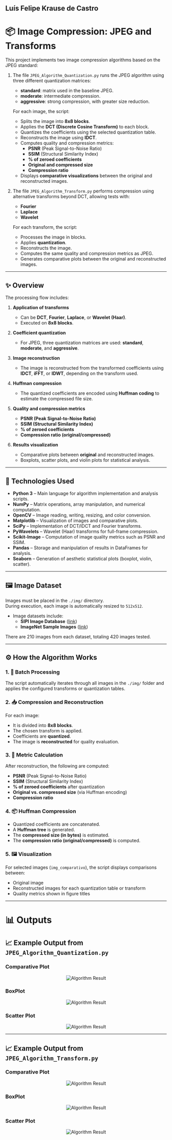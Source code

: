 ## Luís Felipe Krause de Castro

# 📦 Image Compression: JPEG and Transforms

This project implements two image compression algorithms based on the JPEG standard:

1. The file `JPEG_Algorithm_Quantization.py` runs the JPEG algorithm using three different quantization matrices:

   - **standard**: matrix used in the baseline JPEG.
   - **moderate**: intermediate compression.
   - **aggressive**: strong compression, with greater size reduction.

   For each image, the script:

   - Splits the image into **8x8 blocks**.  
   - Applies the **DCT (Discrete Cosine Transform)** to each block.  
   - Quantizes the coefficients using the selected quantization table.  
   - Reconstructs the image using **IDCT**.  
   - Computes quality and compression metrics:
     - **PSNR** (Peak Signal-to-Noise Ratio)  
     - **SSIM** (Structural Similarity Index)  
     - **% of zeroed coefficients**  
     - **Original and compressed size**  
     - **Compression ratio**  
   - Displays **comparative visualizations** between the original and reconstructed images.

2. The file `JPEG_Algorithm_Transform.py` performs compression using alternative transforms beyond DCT, allowing tests with:

   - **Fourier**
   - **Laplace**
   - **Wavelet**

   For each transform, the script:

   - Processes the image in blocks.  
   - Applies **quantization**.  
   - Reconstructs the image.  
   - Computes the same quality and compression metrics as JPEG.  
   - Generates comparative plots between the original and reconstructed images.

---

## ✨ Overview

The processing flow includes:

1. **Application of transforms**  
   - Can be **DCT**, **Fourier**, **Laplace**, or **Wavelet (Haar)**.  
   - Executed on **8x8 blocks**.

2. **Coefficient quantization**  
   - For JPEG, three quantization matrices are used: **standard**, **moderate**, and **aggressive**.

3. **Image reconstruction**  
   - The image is reconstructed from the transformed coefficients using **IDCT**, **iFFT**, or **IDWT**, depending on the transform used.

4. **Huffman compression**  
   - The quantized coefficients are encoded using **Huffman coding** to estimate the compressed file size.

5. **Quality and compression metrics**  
   - **PSNR (Peak Signal-to-Noise Ratio)**  
   - **SSIM (Structural Similarity Index)**  
   - **% of zeroed coefficients**  
   - **Compression ratio (original/compressed)**

6. **Results visualization**  
   - Comparative plots between **original** and reconstructed images.  
   - Boxplots, scatter plots, and violin plots for statistical analysis.

---

## 🧰 Technologies Used

- **Python 3** – Main language for algorithm implementation and analysis scripts.  
- **NumPy** – Matrix operations, array manipulation, and numerical computation.  
- **OpenCV** – Image reading, writing, resizing, and color conversion.  
- **Matplotlib** – Visualization of images and comparative plots.  
- **SciPy** – Implementation of DCT/IDCT and Fourier transforms.  
- **PyWavelets** – Wavelet (Haar) transforms for full-frame compression.  
- **Scikit-Image** – Computation of image quality metrics such as PSNR and SSIM.  
- **Pandas** – Storage and manipulation of results in DataFrames for analysis.  
- **Seaborn** – Generation of aesthetic statistical plots (boxplot, violin, scatter).

---

## 🖼️ Image Dataset

Images must be placed in the `./img/` directory.  
During execution, each image is automatically resized to `512x512`.

- Image datasets include:
  - **SIPI Image Database** ([link](http://sipi.usc.edu/database/))  
  - **ImageNet Sample Images** ([link](http://www.image-net.org/))  

There are 210 images from each dataset, totaling 420 images tested.

---

## ⚙️ How the Algorithm Works

### 1. 🔁 Batch Processing

The script automatically iterates through all images in the `./img/` folder and applies the configured transforms or quantization tables.

### 2. 📥 Compression and Reconstruction

For each image:

- It is divided into **8x8 blocks**.  
- The chosen transform is applied.  
- Coefficients are **quantized**.  
- The image is **reconstructed** for quality evaluation.

### 3. 🧪 Metric Calculation

After reconstruction, the following are computed:

- **PSNR** (Peak Signal-to-Noise Ratio)  
- **SSIM** (Structural Similarity Index)  
- **% of zeroed coefficients** after quantization  
- **Original vs. compressed size** (via Huffman encoding)  
- **Compression ratio**

### 4. 📦 Huffman Compression

- Quantized coefficients are concatenated.  
- A **Huffman tree** is generated.  
- The **compressed size (in bytes)** is estimated.  
- The **compression ratio (original/compressed)** is computed.

### 5. 🖼️ Visualization

For selected images (`img_comparativo`), the script displays comparisons between:

- Original image  
- Reconstructed images for each quantization table or transform  
- Quality metrics shown in figure titles

---

# 📊 Outputs

## 📈 Example Output from `JPEG_Algorithm_Quantization.py`

### Comparative Plot
<div style="text-align: center;"> <img src="./img_output/Quantization/Comparison/n02066245_grey_whale.JPEG.png" alt="Algorithm Result"> </div>

### BoxPlot
<div style="text-align: center;"> <img src="./img_output/Quantization/BoxPlot_PSNR.png" alt="Algorithm Result"> </div>

### Scatter Plot
<div style="text-align: center;"> <img src="./img_output/Quantization/ScatterPlot_SSIM.png" alt="Algorithm Result"> </div>

---

## 📈 Example Output from `JPEG_Algorithm_Transform.py`

### Comparative Plot
<div style="text-align: center;"> <img src="./img_output/Transform/Comparison/n02066245_grey_whale.png" alt="Algorithm Result"> </div>

### BoxPlot
<div style="text-align: center;"> <img src="./img_output/Transform/BoxPlot_PSNR.png" alt="Algorithm Result"> </div>

### Scatter Plot
<div style="text-align: center;"> <img src="./img_output/Transform/ScatterPlot_SSIM.png" alt="Algorithm Result"> </div>
